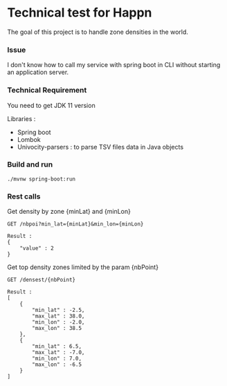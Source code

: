 # Technical test for Happn

The goal of this project is to handle zone densities in the world.

### Issue

I don't know how to call my service with spring boot in CLI without starting an application server.

### Technical Requirement

You need to get JDK 11 version

Libraries : 
- Spring boot
- Lombok
- Univocity-parsers : to parse TSV files data in Java objects

### Build and run

    ./mvnw spring-boot:run

### Rest calls

Get density by zone {minLat} and {minLon}

    GET /nbpoi?min_lat={minLat}&min_lon={minLon}
    
    Result :
    {
        "value" : 2    
    }

Get top density zones limited by the param {nbPoint}

    GET /densest/{nbPoint}
    
    Result :
    [
        {
            "min_lat" : -2.5,
            "max_lat" : 38.0,
            "min_lon" : -2.0,
            "max_lon" : 38.5
        },
        {
            "min_lat" : 6.5,
            "max_lat" : -7.0,
            "min_lon" : 7.0,
            "max_lon" : -6.5
        }
    ]